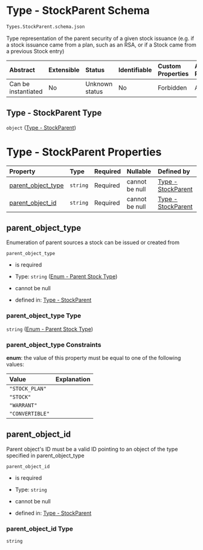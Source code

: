 # Type - StockParent Schema

```txt
Types.StockParent.schema.json
```

Type representation of the parent security of a given stock issuance (e.g. if a stock issuance came from a plan, such as an RSA, or if a Stock came from a previous Stock entry)

| Abstract            | Extensible | Status         | Identifiable | Custom Properties | Additional Properties | Access Restrictions | Defined In                                                                                   |
| :------------------ | :--------- | :------------- | :----------- | :---------------- | :-------------------- | :------------------ | :------------------------------------------------------------------------------------------- |
| Can be instantiated | No         | Unknown status | No           | Forbidden         | Allowed               | none                | [StockParent.schema.json](../../schema/types/StockParent.schema.json "open original schema") |

## Type - StockParent Type

`object` ([Type - StockParent](stockparent.md))

# Type - StockParent Properties

| Property                                  | Type     | Required | Nullable       | Defined by                                                                                                                         |
| :---------------------------------------- | :------- | :------- | :------------- | :--------------------------------------------------------------------------------------------------------------------------------- |
| [parent_object_type](#parent_object_type) | `string` | Required | cannot be null | [Type - StockParent](stockparent-properties-enum---parent-stock-type.md "Enums.Parent.schema.json#/properties/parent_object_type") |
| [parent_object_id](#parent_object_id)     | `string` | Required | cannot be null | [Type - StockParent](stockparent-properties-parent_object_id.md "Types.StockParent.schema.json#/properties/parent_object_id")      |

## parent_object_type

Enumeration of parent sources a stock can be issued or created from

`parent_object_type`

*   is required

*   Type: `string` ([Enum - Parent Stock Type](stockparent-properties-enum---parent-stock-type.md))

*   cannot be null

*   defined in: [Type - StockParent](stockparent-properties-enum---parent-stock-type.md "Enums.Parent.schema.json#/properties/parent_object_type")

### parent_object_type Type

`string` ([Enum - Parent Stock Type](stockparent-properties-enum---parent-stock-type.md))

### parent_object_type Constraints

**enum**: the value of this property must be equal to one of the following values:

| Value           | Explanation |
| :-------------- | :---------- |
| `"STOCK_PLAN"`  |             |
| `"STOCK"`       |             |
| `"WARRANT"`     |             |
| `"CONVERTIBLE"` |             |

## parent_object_id

Parent object's ID must be a valid ID pointing to an object of the type specified in parent_object_type

`parent_object_id`

*   is required

*   Type: `string`

*   cannot be null

*   defined in: [Type - StockParent](stockparent-properties-parent_object_id.md "Types.StockParent.schema.json#/properties/parent_object_id")

### parent_object_id Type

`string`
